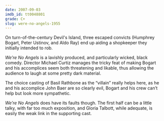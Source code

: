 ```yaml
---
date: 2007-09-03
imdb_id: tt0048801
grade: C+
slug: were-no-angels-1955
---
```


On turn-of-the-century Devil's Island, three escaped convicts (Humphrey Bogart, Peter Ustinov, and Aldo Ray) end up aiding a shopkeeper they initially intended to rob.

_We’re No Angels_ is a lavishly produced, and particularly wicked, black comedy. Director Michael Curtiz manages the tricky feat of making Bogart and his accomplices seem both threatening and likable, thus allowing the audience to laugh at some pretty dark material.

The choice casting of Basil Rathbone as the “villain” really helps here, as he and his accomplice John Baer are so clearly evil, Bogart and his crew can’t help but look more sympathetic.

_We’re No Angels_ does have its faults though. The first half can be a little talky, with far too much exposition, and Gloria Talbott, while adequate, is easily the weak link in the supporting cast.
